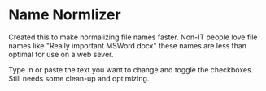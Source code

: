 # Name Normlizer

Created this to make normalizing file names faster.  Non-IT people love file names like "Really important MSWord.docx"   these names are less than optimal for use on a web sever.    

Type in or paste the text you want to change and toggle the checkboxes.  Still needs some clean-up and optimizing. 
